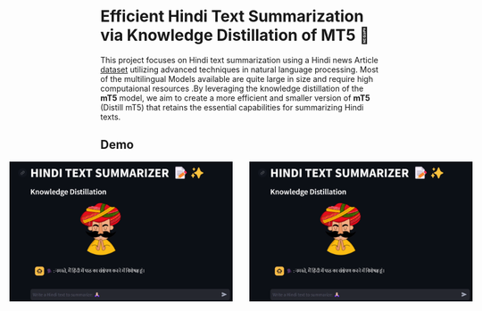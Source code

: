 # Efficient Hindi Text Summarization via Knowledge Distillation of MT5 📝

This project focuses on Hindi text summarization using a Hindi news Article [dataset](https://ilsum.github.io/ilsum/2024/index.html) utilizing advanced techniques in natural language processing. Most of the multilingual Models available are quite large in size and require high computaional resources .By leveraging the knowledge distillation of the **mT5** model, we aim to create a more efficient and smaller version of **mT5** (Distill mT5) that retains the essential capabilities for summarizing Hindi texts.

## Demo
<div style="display: flex; justify-content: center;">
    <img src="/demo.png" width="400" style="margin-right: 30px;" />
    <img src="/demo.png" width="400" />
</div>

